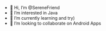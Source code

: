 - 👋 Hi, I’m @SereneFriend
- 👀 I’m interested in Java
- 🌱 I’m currently learning and try)
- 💞️ I’m looking to collaborate on Android Apps

<!---
SereneFriend/SereneFriend is a ✨ special ✨ repository because its `README.md` (this file) appears on your GitHub profile.
You can click the Preview link to take a look at your changes.
--->
